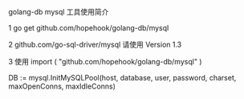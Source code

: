 golang-db mysql 工具使用简介

1 go get github.com/hopehook/golang-db/mysql

2 github.com/go-sql-driver/mysql 请使用 Version 1.3

3 使用
import (
	"github.com/hopehook/golang-db/mysql"
)

DB := mysql.InitMySQLPool(host, database, user, password, charset, maxOpenConns, maxIdleConns)
